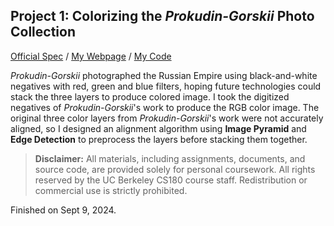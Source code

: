 ## Project 1: Colorizing the _Prokudin-Gorskii_ Photo Collection

[Official Spec](https://github.com/jianglanwei/cs180/tree/main/proj1/OfficialSpec)
/
[My Webpage](https://jianglanwei.github.io/cs180/proj1/) 
/
[My Code](https://github.com/jianglanwei/cs180/tree/main/proj1/code) 

_Prokudin-Gorskii_ photographed the Russian Empire using black-and-white negatives with red, green and blue filters, hoping future technologies could stack the three layers to produce colored image. I took the digitized negatives of _Prokudin-Gorskii_'s work to produce the RGB color image. The original three color layers from _Prokudin-Gorskii_'s work were not accurately aligned, so I designed an alignment algorithm using **Image Pyramid** and **Edge Detection** to preprocess the layers before stacking them together. 

> **Disclaimer:**  All materials, including assignments, documents, and source code, are provided solely for personal coursework. All rights reserved by the UC Berkeley CS180 course staff. Redistribution or commercial use is strictly prohibited.

Finished on Sept 9, 2024.
